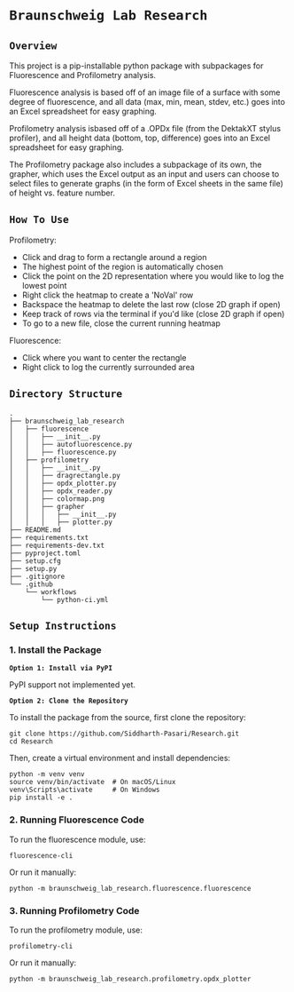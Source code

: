# **`Braunschweig Lab Research`**

## **`Overview`**

This project is a pip-installable python package with subpackages for Fluorescence and Profilometry analysis.

Fluorescence analysis is based off of an image file of a surface with some degree of fluorescence, and all data (max, min, mean, stdev, etc.) goes into an Excel spreadsheet for easy graphing.

Profilometry analysis isbased off of a .OPDx file (from the DektakXT stylus profiler), and all height data (bottom, top, difference) goes into an Excel spreadsheet for easy graphing.

The Profilometry package also includes a subpackage of its own, the grapher, which uses the Excel output as an input and users can choose to select files to generate graphs (in the form of Excel sheets in the same file) of height vs. feature number.

## **`How To Use`**

Profilometry:
- Click and drag to form a rectangle around a region
- The highest point of the region is automatically chosen
- Click the point on the 2D representation where you would like to log the lowest point
- Right click the heatmap to create a 'NoVal' row
- Backspace the heatmap to delete the last row (close 2D graph if open)
- Keep track of rows via the terminal if you'd like (close 2D graph if open)
- To go to a new file, close the current running heatmap

Fluorescence:
- Click where you want to center the rectangle
- Right click to log the currently surrounded area

## **`Directory Structure`**

```
.
├── braunschweig_lab_research
│   ├── fluorescence
│   │   ├── __init__.py
│   │   ├── autofluorescence.py
│   │   ├── fluorescence.py
│   ├── profilometry
│   │   ├── __init__.py
│   │   ├── dragrectangle.py
│   │   ├── opdx_plotter.py
│   │   ├── opdx_reader.py
│   │   ├── colormap.png
│   │   ├── grapher
│   │   │   ├── __init__.py
│   │   │   ├── plotter.py
├── README.md
├── requirements.txt
├── requirements-dev.txt
├── pyproject.toml
├── setup.cfg
├── setup.py
├── .gitignore
└── .github
    └── workflows
        └── python-ci.yml             
```

## **`Setup Instructions`**

### 1. Install the Package

**`Option 1: Install via PyPI`**

PyPI support not implemented yet.

**`Option 2: Clone the Repository`**

To install the package from the source, first clone the repository:

    git clone https://github.com/Siddharth-Pasari/Research.git
    cd Research

Then, create a virtual environment and install dependencies:

    python -m venv venv
    source venv/bin/activate  # On macOS/Linux
    venv\Scripts\activate     # On Windows
    pip install -e .

### 2. Running Fluorescence Code

To run the fluorescence module, use:

    fluorescence-cli

Or run it manually:

    python -m braunschweig_lab_research.fluorescence.fluorescence

### 3. Running Profilometry Code

To run the profilometry module, use:

    profilometry-cli

Or run it manually:

    python -m braunschweig_lab_research.profilometry.opdx_plotter
